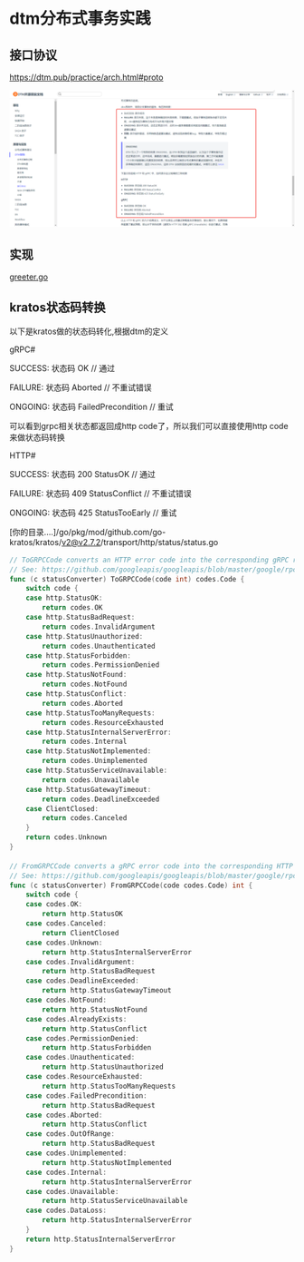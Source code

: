 # dtm分布式事务实践

## 接口协议

https://dtm.pub/practice/arch.html#proto

![img_2.png](img_2.png)

## 实现

[greeter.go](..%2Fapp%2Fstock%2Finternal%2Fservice%2Fgreeter.go)

## kratos状态码转换

以下是kratos做的状态码转化,根据dtm的定义

gRPC#

SUCCESS: 状态码 OK // 通过

FAILURE: 状态码 Aborted // 不重试错误

ONGOING: 状态码 FailedPrecondition // 重试

可以看到grpc相关状态都返回成http code了，所以我们可以直接使用http code来做状态码转换

HTTP#

SUCCESS: 状态码 200 StatusOK // 通过

FAILURE: 状态码 409 StatusConflict // 不重试错误

ONGOING: 状态码 425 StatusTooEarly // 重试


[你的目录....]/go/pkg/mod/github.com/go-kratos/kratos/v2@v2.7.2/transport/http/status/status.go

```go
// ToGRPCCode converts an HTTP error code into the corresponding gRPC response status.
// See: https://github.com/googleapis/googleapis/blob/master/google/rpc/code.proto
func (c statusConverter) ToGRPCCode(code int) codes.Code {
	switch code {
	case http.StatusOK:
		return codes.OK
	case http.StatusBadRequest:
		return codes.InvalidArgument
	case http.StatusUnauthorized:
		return codes.Unauthenticated
	case http.StatusForbidden:
		return codes.PermissionDenied
	case http.StatusNotFound:
		return codes.NotFound
	case http.StatusConflict:
		return codes.Aborted
	case http.StatusTooManyRequests:
		return codes.ResourceExhausted
	case http.StatusInternalServerError:
		return codes.Internal
	case http.StatusNotImplemented:
		return codes.Unimplemented
	case http.StatusServiceUnavailable:
		return codes.Unavailable
	case http.StatusGatewayTimeout:
		return codes.DeadlineExceeded
	case ClientClosed:
		return codes.Canceled
	}
	return codes.Unknown
}

// FromGRPCCode converts a gRPC error code into the corresponding HTTP response status.
// See: https://github.com/googleapis/googleapis/blob/master/google/rpc/code.proto
func (c statusConverter) FromGRPCCode(code codes.Code) int {
	switch code {
	case codes.OK:
		return http.StatusOK
	case codes.Canceled:
		return ClientClosed
	case codes.Unknown:
		return http.StatusInternalServerError
	case codes.InvalidArgument:
		return http.StatusBadRequest
	case codes.DeadlineExceeded:
		return http.StatusGatewayTimeout
	case codes.NotFound:
		return http.StatusNotFound
	case codes.AlreadyExists:
		return http.StatusConflict
	case codes.PermissionDenied:
		return http.StatusForbidden
	case codes.Unauthenticated:
		return http.StatusUnauthorized
	case codes.ResourceExhausted:
		return http.StatusTooManyRequests
	case codes.FailedPrecondition:
		return http.StatusBadRequest
	case codes.Aborted:
		return http.StatusConflict
	case codes.OutOfRange:
		return http.StatusBadRequest
	case codes.Unimplemented:
		return http.StatusNotImplemented
	case codes.Internal:
		return http.StatusInternalServerError
	case codes.Unavailable:
		return http.StatusServiceUnavailable
	case codes.DataLoss:
		return http.StatusInternalServerError
	}
	return http.StatusInternalServerError
}
```